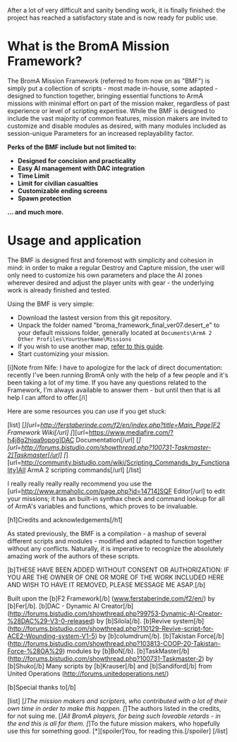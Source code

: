 After a lot of very difficult and sanity bending work, it is finally finished: the project has reached a satisfactory state and is now ready for public use.

# What is the BromA Mission Framework?

The BromA Mission Framework (referred to from now on as "BMF") is simply put a collection of scripts - most made in-house, some adapted - designed to function together, bringing essential functions to ArmA missions with minimal effort on part of the mission maker, regardless of past experience or level of scripting expertise.
While the BMF is designed to include the vast majority of common features, mission makers are invited to customize and disable modules as desired, with many modules included as session-unique Parameters for an increased replayability factor.

**Perks of the BMF include but not limited to:**

* **Designed for concision and practicality**
* **Easy AI management with DAC integration**
* **Time Limit**
* **Limit for civilian casualties**
* **Customizable ending screens**
* **Spawn protection**

**... and much more.**

# Usage and application

The BMF is designed first and foremost with simplicity and cohesion in mind: in order to make a regular Destroy and Capture mission, the user will only need to customize his own parameters and place the AI zones wherever desired and adjust the player units with gear - the underlying work is already finished and tested.

Using the BMF is very simple:


* Download the lastest version from this git repository.
* Unpack the folder named "broma_framework_final_ver07.desert_e" to your default missions folder, generally located at ```Documents\ArmA 2 Other Profiles\YourUserName\Missions```
* If you wish to use another map, [refer to this guide](http://ferstaberinde.com/f2/en/index.php?title=Using_F2_with_other_islands).
* Start customizing your mission.

[i]Note from Nife: I have to apologize for the lack of direct documentation: recently I've been running BromA only with the help of a few people and it's been taking a lot of my time. If you have any questions related to the Framework, I'm always available to answer them - but until then that is all help I can afford to offer.[/i]

Here are some resources you can use if you get stuck:

[list]
[*][url=http://ferstaberinde.com/f2/en/index.php?title=Main_Page]F2 Framework Wiki[/url]
[*][url=https://www.mediafire.com/?h4j8g2hjqa9opog]DAC Documentation[/url]
[*][url=http://forums.bistudio.com/showthread.php?100731-Taskmaster-2]Taskmaster[/url]
[*][url=http://community.bistudio.com/wiki/Scripting_Commands_by_Functionality]All ArmA 2 scripting commands[/url]
[/list]

I really really really really recommend you use the [url=http://www.armaholic.com/page.php?id=14714]SQF Editor[/url] to edit your missions; it has an built-in synthax check and command lookup for all of ArmA's variables and functions, which proves to be invaluable.

[h1]Credits and acknowledgements[/h1]

As stated previously, the BMF is a compilation - a mashup of several different scripts and modules - modified and adapted to function together without any conflicts. Naturally, it is  imperative to recognize the absolutely amazing work of the authors of these scripts.

[b]THESE HAVE BEEN ADDED WITHOUT CONSENT OR AUTHORIZATION: IF YOU ARE THE OWNER OF ONE OR MORE OF THE WORK INCLUDED HERE AND WISH TO HAVE IT REMOVED, PLEASE MESSAGE ME ASAP.[/b]

Built upon the [b]F2 Framework[/b] (www.ferstaberinde.com/f2/en/) by [b]Fer[/b].
[b]DAC - Dynamic AI Creator[/b] (http://forums.bistudio.com/showthread.php?99753-Dynamic-AI-Creator-%28DAC%29-V3-0-released) by [b]Silola[/b].
[b]Revive system[/b] (http://forums.bistudio.com/showthread.php?110129-Revive-script-for-ACE2-Wounding-system-V1-5) by [b]columdrum[/b]. 
[b]Takistan Force[/b] (http://forums.bistudio.com/showthread.php?103813-COOP-20-Takistan-Force-%28OA%29) modules by [b]BoN[/b].
[b]TaskMaster[/b] (http://forums.bistudio.com/showthread.php?100731-Taskmaster-2) by [b]Shuko[/b]
Many scripts by [b]Krauser[/b] and [b]Sandiford[/b] from United Operations (http://forums.unitedoperations.net/)

[b]Special thanks to[/b]

[list]
[*]The mission makers and scripters, who contributed with a lot of their own time in order to make this happen.
[*]The authors listed in the credits, for not suing me.
[*]All BromA players, for being such loveable retards - in the end this is all for them.
[*]To the future mission makers, who hopefully use this for something good.
[*][spoiler]You, for reading this.[/spoiler]
[/list]
